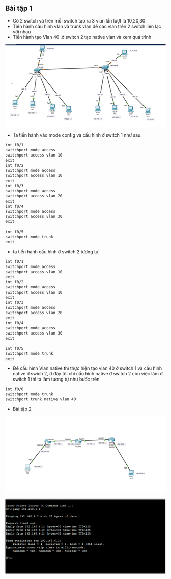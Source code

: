## Bài tập 1
- Có 2 switch và trên mỗi switch tạo ra 3 vlan lần lượt là 10,20,30
- Tiến hành cấu hinh vlan và trunk vlan để các vlan trên 2 switch liên lạc với nhau
- Tiến hành tạo Vlan 40 ,ở switch 2 tạo native vlan và xem quá trình

![Alt](/thuctap/anh/Screenshot_65.png)

- Ta tiến hành vào mode config và cấu hình ở switch 1 như sau:

```
int f0/1
switchport mode access
switchport access vlan 10
exit
int f0/2
switchport mode access
switchport access vlan 10
exit
int f0/3
switchport mode access
switchport access vlan 20
exit
int f0/4
switchport mode access
switchport access vlan 30
exit

int f0/5
switchport mode trunk
exit
```
- ta tiến hành cấu hình ở switch 2 tương tự

```
int f0/1
switchport mode access
switchport access vlan 10
exit
int f0/2
switchport mode access
switchport access vlan 10
exit
int f0/3
switchport mode access
switchport access vlan 20
exit
int f0/4
switchport mode access
switchport access vlan 30
exit

int f0/5
switchport mode trunk
exit
```
- Để cấu hình Vlan native thì thực hiện tạo vlan 40 ở switch 1 và cấu hình native ở swich 2, ở đây tôi chỉ cấu hình native ở switch 2 còn việc làm ở switch 1 thì ta làm tương tự như bước trên

```
int f0/6
switchport mode trunk
switchport trunk native vlan 40
```

- Bài tập 2

![Alt](/thuctap/anh/Screenshot_69.png)

![Alt](/thuctap/anh/Screenshot_70.png)